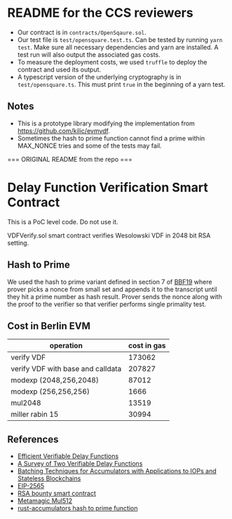# README for the CCS reviewers

- Our contract is in `contracts/OpenSqaure.sol`.
- Our test file is `test/opensquare.test.ts`. Can be tested by running `yarn test`. Make sure all necessary dependencies and yarn are installed. A test run will also output the associated gas costs.
- To measure the deployment costs, we used `truffle` to deploy the contract and used its output. 
- A typescript version of the underlying cryptography is in `test/opensquare.ts`. This must print `true` in the beginning of a yarn test. 

## Notes
- This is a prototype library modifying the implementation from https://github.com/kilic/evmvdf. 
- Sometimes the hash to prime function cannot find a prime within MAX_NONCE tries and some of the tests may fail.


=== ORIGINAL README from the repo ===
# Delay Function Verification Smart Contract

This is a PoC level code. Do not use it.

VDFVerify.sol smart contract verifies Wesolowski VDF in 2048 bit RSA setting.

## Hash to Prime

We used the hash to prime variant defined in section 7 of [BBF19](https://eprint.iacr.org/2020/149.pdf)
where prover picks a nonce from small set and appends it to the transcript until they hit a prime number as hash result.
Prover sends the nonce along with the proof to the verifier so that verifier performs single primality test.

## Cost in Berlin EVM

| operation                         | cost in gas |
| --------------------------------- | ----------- |
| verify VDF                        | 173062      |
| verify VDF with base and calldata | 207827      |
| modexp (2048,256,2048)            | 87012       |
| modexp (256,256,256)              | 1666        |
| mul2048                           | 13519       |
| miller rabin 15                   | 30994       |

## References

- [Efficient Verifiable Delay Functions](https://eprint.iacr.org/2018/623.pdf)
- [A Survey of Two Verifiable Delay Functions](https://eprint.iacr.org/2018/712.pdf)
- [Batching Techniques for Accumulators with Applications to IOPs and Stateless Blockchains](https://eprint.iacr.org/2020/149.pdf)
- [EIP-2565](https://eips.ethereum.org/EIPS/eip-2565)
- [RSA bounty smart contract](https://github.com/dankrad/rsa-bounty)
- [Metamagic Mul512](https://medium.com/wicketh/mathemagic-full-multiply-27650fec525d)
- [rust-accumulators hash to prime function](https://github.com/dignifiedquire/rust-accumulators/blob/master/src/hash.rs)
